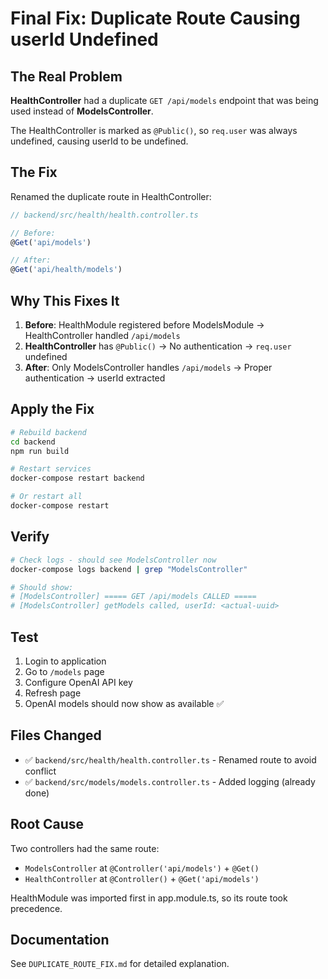 # Final Fix: Duplicate Route Causing userId Undefined

## The Real Problem

**HealthController** had a duplicate `GET /api/models` endpoint that was being used instead of **ModelsController**.

The HealthController is marked as `@Public()`, so `req.user` was always undefined, causing userId to be undefined.

## The Fix

Renamed the duplicate route in HealthController:

```typescript
// backend/src/health/health.controller.ts

// Before:
@Get('api/models')

// After:
@Get('api/health/models')
```

## Why This Fixes It

1. **Before**: HealthModule registered before ModelsModule → HealthController handled `/api/models`
2. **HealthController** has `@Public()` → No authentication → `req.user` undefined
3. **After**: Only ModelsController handles `/api/models` → Proper authentication → userId extracted

## Apply the Fix

```bash
# Rebuild backend
cd backend
npm run build

# Restart services
docker-compose restart backend

# Or restart all
docker-compose restart
```

## Verify

```bash
# Check logs - should see ModelsController now
docker-compose logs backend | grep "ModelsController"

# Should show:
# [ModelsController] ===== GET /api/models CALLED =====
# [ModelsController] getModels called, userId: <actual-uuid>
```

## Test

1. Login to application
2. Go to `/models` page
3. Configure OpenAI API key
4. Refresh page
5. OpenAI models should now show as available ✅

## Files Changed

- ✅ `backend/src/health/health.controller.ts` - Renamed route to avoid conflict
- ✅ `backend/src/models/models.controller.ts` - Added logging (already done)

## Root Cause

Two controllers had the same route:
- `ModelsController` at `@Controller('api/models')` + `@Get()`
- `HealthController` at `@Controller()` + `@Get('api/models')`

HealthModule was imported first in app.module.ts, so its route took precedence.

## Documentation

See `DUPLICATE_ROUTE_FIX.md` for detailed explanation.
